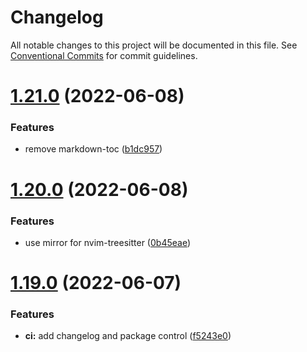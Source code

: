 # Changelog

All notable changes to this project will be documented in this file. See
[Conventional Commits](https://conventionalcommits.org) for commit guidelines.

# [1.21.0](https://gitlab.com/oeyoews/nvim/compare/v1.20.0...v1.21.0) (2022-06-08)


### Features

* remove markdown-toc ([b1dc957](https://gitlab.com/oeyoews/nvim/commit/b1dc9570ed2529dff00a34c0a8d9a157260fbf5f))

# [1.20.0](https://gitlab.com/oeyoews/nvim/compare/v1.19.0...v1.20.0) (2022-06-08)


### Features

* use mirror for nvim-treesitter ([0b45eae](https://gitlab.com/oeyoews/nvim/commit/0b45eae1f21ded725d212d9025ddaf4615fb926c))

# [1.19.0](https://gitlab.com/oeyoews/nvim/compare/v1.18.1...v1.19.0) (2022-06-07)


### Features

* **ci:** add changelog and package control ([f5243e0](https://gitlab.com/oeyoews/nvim/commit/f5243e0bbe4fdbebbf9978ecd3204f3f97acceee))
